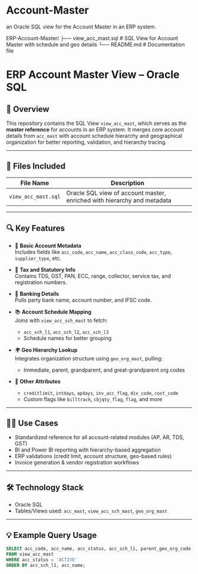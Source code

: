 # Account-Master
an Oracle SQL view for the Account Master in an ERP system.

ERP-Account-Master/
├── view_acc_mast.sql              # SQL View for Account Master with schedule and geo details
└── README.md                      # Documentation file

# ERP Account Master View – Oracle SQL

## 📘 Overview

This repository contains the SQL View `view_acc_mast`, which serves as the **master reference** for accounts in an ERP system. It merges core account details from `acc_mast` with account schedule hierarchy and geographical organization for better reporting, validation, and hierarchy tracing.

---

## 📄 Files Included

| File Name         | Description                                               |
|------------------|-----------------------------------------------------------|
| `view_acc_mast.sql` | Oracle SQL view of account master, enriched with hierarchy and metadata |

---

## 🔍 Key Features

- 🔑 **Basic Account Metadata**  
  Includes fields like `acc_code`, `acc_name`, `acc_class_code`, `acc_type`, `supplier_type`, etc.

- 🧾 **Tax and Statutory Info**  
  Contains TDS, GST, PAN, ECC, range, collector, service tax, and registration numbers.

- 🏦 **Banking Details**  
  Pulls party bank name, account number, and IFSC code.

- 📚 **Account Schedule Mapping**  
  Joins with `view_acc_sch_mast` to fetch:
  - `acc_sch_l1`, `acc_sch_l2`, `acc_sch_l3`
  - Schedule names for better grouping

- 🌍 **Geo Hierarchy Lookup**  
  Integrates organization structure using `geo_org_mast`, pulling:
  - Immediate, parent, grandparent, and great-grandparent org codes

- 🧩 **Other Attributes**
  - `creditlimit`, `intdays`, `apdays`, `inv_acc_flag`, `div_code`, `cost_code`
  - Custom flags like `billtrack`, `cbjqty_flag`, `flag`, and more

---

## 🧑‍💻 Use Cases

- Standardized reference for all account-related modules (AP, AR, TDS, GST)
- BI and Power BI reporting with hierarchy-based aggregation
- ERP validations (credit limit, account structure, geo-based rules)
- Invoice generation & vendor registration workflows

---

## 🛠️ Technology Stack

- Oracle SQL
- Tables/Views used: `acc_mast`, `view_acc_sch_mast`, `geo_org_mast`

---

## 💡 Example Query Usage

```sql
SELECT acc_code, acc_name, acc_status, acc_sch_l1, parent_geo_org_code
FROM view_acc_mast
WHERE acc_status = 'ACTIVE'
ORDER BY acc_sch_l1, acc_name;
